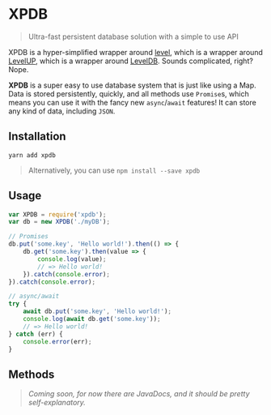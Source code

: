 # XPDB
> Ultra-fast persistent database solution with a simple to use API

XPDB is a hyper-simplified wrapper around [level](=https://github.com/Level/level), which is a wrapper around [LevelUP](https://github.com/rvagg/node-levelup), which is a wrapper around [LevelDB](https://github.com/google/leveldb). Sounds complicated, right? Nope.

**XPDB** is a super easy to use database system that is just like using a Map. Data is stored persistently, quickly, and all methods use `Promise`s, which means you can use it with the fancy new `async`/`await` features! It can store any kind of data, including `JSON`.

## Installation
`yarn add xpdb`
> Alternatively, you can use `npm install --save xpdb`

## Usage
```javascript
var XPDB = require('xpdb');
var db = new XPDB('./myDB');

// Promises
db.put('some.key', 'Hello world!').then(() => {
	db.get('some.key').then(value => {
		console.log(value);
        // => Hello world!
    }).catch(console.error);
}).catch(console.error);

// async/await
try {
    await db.put('some.key', 'Hello world!');
	console.log(await db.get('some.key'));
	// => Hello world!
} catch (err) {
	console.error(err);
}
```

## Methods
> _Coming soon, for now there are JavaDocs, and it should be pretty self-explanatory._